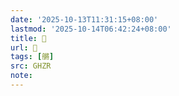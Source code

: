 ```yaml
---
date: '2025-10-13T11:31:15+08:00'
lastmod: '2025-10-14T06:42:24+08:00'
title: 󰨳
url: 󰨳
tags: [䒂]
src: GHZR
note:
---
```

